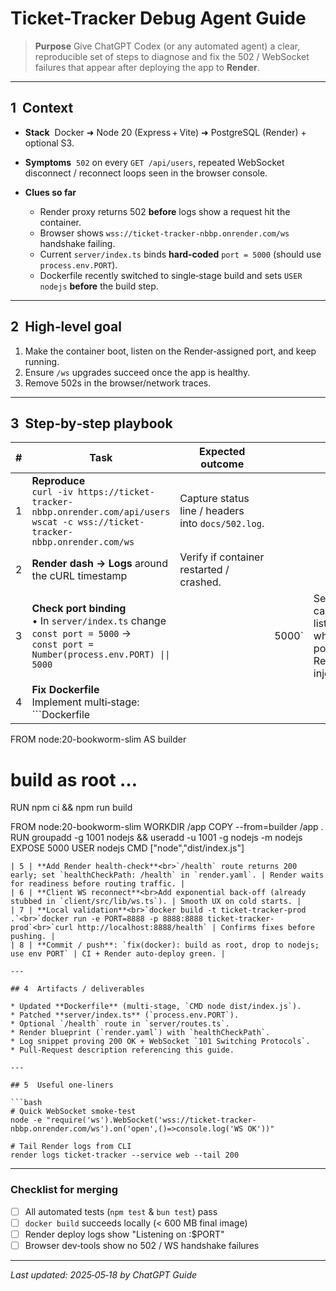 # Ticket-Tracker Debug Agent Guide

> **Purpose**  Give ChatGPT Codex (or any automated agent) a clear, reproducible set of steps to diagnose and fix the 502 / WebSocket failures that appear after deploying the app to **Render**.

---

## 1  Context

* **Stack**  Docker ➜ Node 20 (Express + Vite) ➜ PostgreSQL (Render) + optional S3.
* **Symptoms**  `502` on every `GET /api/users`, repeated WebSocket disconnect / reconnect loops seen in the browser console.
* **Clues so far**

  * Render proxy returns 502 **before** logs show a request hit the container.
  * Browser shows `wss://ticket-tracker-nbbp.onrender.com/ws` handshake failing.
  * Current `server/index.ts` binds **hard‑coded** `port = 5000` (should use `process.env.PORT`).
  * Dockerfile recently switched to single‑stage build and sets `USER nodejs` **before** the build step.

---

## 2  High‑level goal

1. Make the container boot, listen on the Render‑assigned port, and keep running.
2. Ensure `/ws` upgrades succeed once the app is healthy.
3. Remove 502s in the browser/network traces.

---

## 3  Step‑by‑step playbook

| #                                     | Task                                                                                                                                   | Expected outcome                                   |        |                                                    |
| ------------------------------------- | -------------------------------------------------------------------------------------------------------------------------------------- | -------------------------------------------------- | ------ | -------------------------------------------------- |
| 1                                     | **Reproduce**<br>`curl -iv https://ticket-tracker-nbbp.onrender.com/api/users`<br>`wscat -c wss://ticket-tracker-nbbp.onrender.com/ws` | Capture status line / headers into `docs/502.log`. |        |                                                    |
| 2                                     | **Render dash → Logs** around the cURL timestamp                                                                                       | Verify if container restarted / crashed.           |        |                                                    |
| 3                                     | **Check port binding**<br>• In `server/index.ts` change<br>`const port = 5000` →<br>`const port = Number(process.env.PORT) \|\| 5000` |                                                    | 5000` | Server can listen on whatever port Render injects. |
| 4                                     | **Fix Dockerfile**<br>Implement multi‑stage:<br>```Dockerfile
FROM node:20-bookworm-slim AS builder
# build as root …
RUN npm ci && npm run build

FROM node:20-bookworm-slim
WORKDIR /app
COPY --from=builder /app .
RUN groupadd -g 1001 nodejs && useradd -u 1001 -g nodejs -m nodejs
EXPOSE 5000
USER nodejs
CMD ["node","dist/index.js"]
```| Build happens as root; runtime under non‑privileged user; image smaller. |
| 5 | **Add Render health‑check**<br>`/health` route returns 200 early; set `healthCheckPath: /health` in `render.yaml`. | Render waits for readiness before routing traffic. |
| 6 | **Client WS reconnect**<br>Add exponential back‑off (already stubbed in `client/src/lib/ws.ts`). | Smooth UX on cold starts. |
| 7 | **Local validation**<br>`docker build -t ticket-tracker-prod .`<br>`docker run -e PORT=8888 -p 8888:8888 ticket-tracker-prod`<br>`curl http://localhost:8888/health` | Confirms fixes before pushing. |
| 8 | **Commit / push**: `fix(docker): build as root, drop to nodejs; use env PORT` | CI + Render auto‑deploy green. |

---

## 4  Artifacts / deliverables

* Updated **Dockerfile** (multi‑stage, `CMD node dist/index.js`).
* Patched **server/index.ts** (`process.env.PORT`).
* Optional `/health` route in `server/routes.ts`.
* Render blueprint (`render.yaml`) with `healthCheckPath`.
* Log snippet proving 200 OK + WebSocket `101 Switching Protocols`.
* Pull‑Request description referencing this guide.

---

## 5  Useful one‑liners

```bash
# Quick WebSocket smoke‑test
node -e "require('ws').WebSocket('wss://ticket-tracker-nbbp.onrender.com/ws').on('open',()=>console.log('WS OK'))"

# Tail Render logs from CLI
render logs ticket-tracker --service web --tail 200
```

---

### Checklist for merging

* [ ] All automated tests (`npm test` & `bun test`) pass
* [ ] `docker build` succeeds locally (< 600 MB final image)
* [ ] Render deploy logs show "Listening on :$PORT"
* [ ] Browser dev‑tools show no 502 / WS handshake failures

---

*Last updated: 2025‑05‑18 by ChatGPT Guide*
